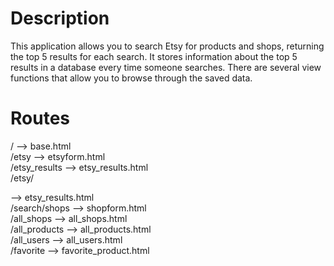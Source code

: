 # Description
This application allows you to search Etsy for products and shops, returning the top 5 results for each search. It stores information about the top 5 results in a database every time someone searches. There are several view functions that allow you to browse through the saved data.

# Routes
/ --> base.html<br>
/etsy --> etsyform.html<br>
/etsy_results --> etsy_results.html<br>
/etsy/<search> --> etsy_results.html<br>
/search/shops --> shopform.html<br>
/all_shops --> all_shops.html<br>
/all_products --> all_products.html<br>
/all_users --> all_users.html<br>
/favorite --> favorite_product.html<br>
